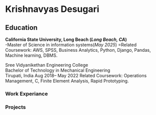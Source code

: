 # Krishnavyas Desugari

## Education

**California State University, Long Beach  (_Long Beach, CA_)**                                  
-Master of Science in information systems(_May 2025_)
=Related Coursework:  AWS, SPSS, Business Analytics, Python, Django, Pandas, Machine learning, DBMS. 


Sree Vidyanikethan Engineering College                                                                                                                     
Bachelor of Technology in Mechanical Engineering                                                                                                 
Tirupati, India 
Aug 2018– May 2022 
Related Coursework: Operations Management, C, Finite Element Analysis, Rapid Prototyping.

### Work Experiance


### Projects

